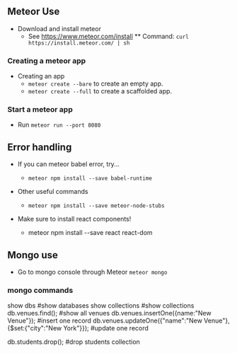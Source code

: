 ## Meteor Use
* Download and install meteor
    * See https://www.meteor.com/install
    ** Command: `curl https://install.meteor.com/ | sh`

### Creating a meteor app
* Creating an app
    * `meteor create --bare` to create an empty app.  
    * `meteor create --full` to create a scaffolded app.

### Start a meteor app
* Run `meteor run --port 8080`



## Error handling
* If you can meteor babel error, try...
  *  `meteor npm install --save babel-runtime`

* Other useful commands
  * `meteor npm install --save meteor-node-stubs`

* Make sure to install react components!
  * meteor npm install --save react react-dom

## Mongo use
  * Go to mongo console through Meteor `meteor mongo`
### mongo commands
show dbs                                                                #show databases
show collections                                                        #show collections
db.venues.find();                                                       #show all venues
db.venues.insertOne({name:"New Venue"});                                #insert one record
db.venues.updateOne({"name":"New Venue"},{$set:{"city":"New York"}});   #update one record

db.students.drop(); #drop students collection
